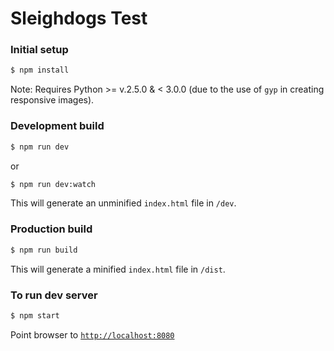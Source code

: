 # Sleighdogs Test

### Initial setup

```bash
$ npm install
```

Note: Requires Python >= v.2.5.0 & < 3.0.0 (due to the use of `gyp` in creating responsive images).

### Development build

```bash
$ npm run dev
```

or

```bash
$ npm run dev:watch
```

This will generate an unminified `index.html` file in `/dev`.

### Production build

```bash
$ npm run build
```

This will generate a minified `index.html` file in `/dist`.

### To run dev server

```bash
$ npm start
```

Point browser to [`http://localhost:8080`](http://localhost:8080)